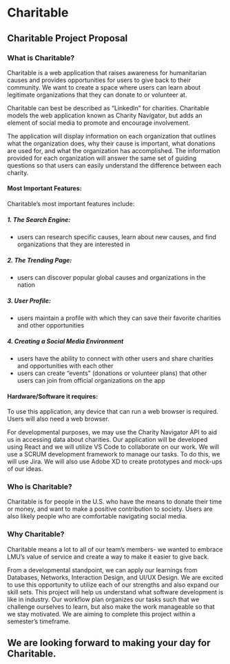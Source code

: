 # Charitable

## Charitable Project Proposal

### What is Charitable?

Charitable is a web application that raises awareness for humanitarian causes and provides opportunities for users to give back to their community. We want to create a space where users can learn about legitimate organizations that they can donate to or volunteer at.

Charitable can best be described as “LinkedIn” for charities. Charitable models the web application known as Charity Navigator, but adds an element of social media to promote and encourage involvement. 

The application will display information on each organization that outlines what the organization does, why their cause is important, what donations are used for, and what the organization has accomplished. The information provided for each organization will answer the same set of guiding questions so that users can easily understand the difference between each charity.


#### Most Important Features: 

Charitable’s most important features include: 
##### 1. The Search Engine: 
  - users can research specific causes, learn about new causes, and find organizations that they are interested in
  
##### 2. The Trending Page: 
  - users can discover popular global causes and organizations in the nation
  
##### 3. User Profile: 
  - users maintain a profile with which they can save their favorite charities and other opportunities
  
##### 4. Creating a Social Media Environment
  - users have the ability to connect with other users and share charities and opportunities with each other
  - users can create “events” (donations or volunteer plans) that other users can join from official organizations on the app 


#### Hardware/Software it requires:

To use this application, any device that can run a web browser is required. Users will also need a web browser.

For developmental purposes, we may use the Charity Navigator API to aid us in accessing data about charities. Our application will be developed using React and we will utilize VS Code to collaborate on our work. We will use a SCRUM development framework to manage our tasks. To do this, we will use Jira. We will also use Adobe XD to create prototypes and mock-ups of our ideas.

### Who is Charitable?

Charitable is for people in the U.S. who have the means to donate their time or money, and want to make a positive contribution to society. Users are also likely people who are comfortable navigating social media.

### Why Charitable?

Charitable means a lot to all of our team’s members- we wanted to embrace LMU’s value of service and create a way to make it easier to give back. 

From a developmental standpoint, we can apply our learnings from Databases, Networks, Interaction Design, and UI/UX Design. We are excited to use this opportunity to utilize each of our strengths and also expand our skill sets. This project will help us understand what software development is like in industry. Our workflow plan organizes our tasks such that we challenge ourselves to learn, but also make the work manageable so that we stay motivated. We are aiming to complete this project within a semester’s timeframe.

## We are looking forward to making your day for Charitable.

